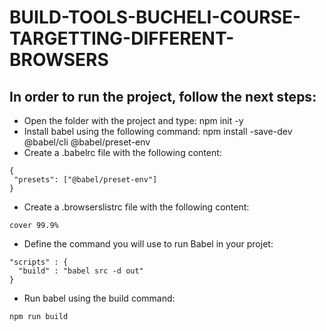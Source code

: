 # BUILD-TOOLS-BUCHELI-COURSE-TARGETTING-DIFFERENT-BROWSERS

## In order to run the project, follow the next steps:

* Open the folder with the project and type: npm init -y
* Install babel using the following command: npm install -save-dev @babel/cli @babel/preset-env
* Create a .babelrc file with the following content:
 ```
 {
  "presets": ["@babel/preset-env"]
}
```

* Create a .browserslistrc file with the following content:
 ```
 cover 99.9%
```

* Define the command you will use to run Babel in your projet: 
```
"scripts" : {
  "build" : "babel src -d out"
}
```

* Run babel using the build command:
```
npm run build
```

